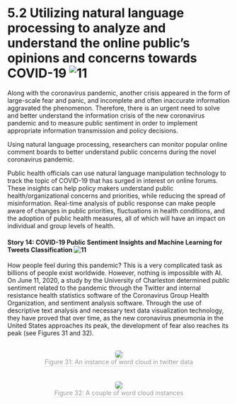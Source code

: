 # 5.2 Utilizing natural language processing to analyze and understand the online public’s opinions and concerns towards COVID-19 ![11](https://img.shields.io/badge/Age-11%2B-blueviolet)

Along with the coronavirus pandemic, another crisis appeared in the form of large-scale fear and panic, and incomplete and often inaccurate information aggravated the phenomenon. Therefore, there is an urgent need to solve and better understand the information crisis of the new coronavirus pandemic and to measure public sentiment in order to implement appropriate information transmission and policy decisions.

Using natural language processing, researchers can monitor popular online comment boards to better understand public concerns during the novel coronavirus pandemic.

Public health officials can use natural language manipulation technology to track the topic of COVID-19 that has surged in interest on online forums. These insights can help policy makers understand public health/organizational concerns and priorities, while reducing the spread of misinformation. Real-time analysis of public response can make people aware of changes in public priorities, fluctuations in health conditions, and the adoption of public health measures, all of which will have an impact on individual and group levels of health.

#### Story 14: COVID-19 Public Sentiment Insights and Machine Learning for Tweets Classification ![11](https://img.shields.io/badge/Age-11%2B-blueviolet)

How people feel during this pandemic? This is a very complicated task as billions of people exist worldwide. However, nothing is impossible with AI. On June 11, 2020, a study by the University of Charleston determined public sentiment related to the pandemic through the Twitter and internal resistance health statistics software of the Coronavirus Group Health Organization, and sentiment analysis software. Through the use of descriptive text analysis and necessary text data visualization technology, they have proved that over time, as the new coronavirus pneumonia in the United States approaches its peak, the development of fear also reaches its peak (see Figures 31 and 32).

<br>
<center>
    <img style="border-radius: 0.3125em;
    box-shadow: 0 2px 4px 0 rgba(34,36,38,.12),0 2px 10px 0 rgba(34,36,38,.08);"
    src="https://md.hass.live/ai31.png">
    <br>
    <div style="color:orange; border-bottom: 1px solid #d9d9d9;
    display: inline-block;
    color: #999;
    padding: 1px;">Figure 31: An instance of word cloud in twitter data</div>
</center>
<br>

<br>
<center>
    <img style="border-radius: 0.3125em;
    box-shadow: 0 2px 4px 0 rgba(34,36,38,.12),0 2px 10px 0 rgba(34,36,38,.08);"
    src="https://md.hass.live/ai32.png">
    <br>
    <div style="color:orange; border-bottom: 1px solid #d9d9d9;
    display: inline-block;
    color: #999;
    padding: 1px;">Figure 32: A couple of word cloud instances</div>
</center>
<br>
